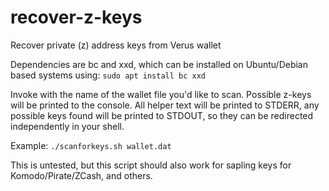 # recover-z-keys
Recover private (z) address keys from Verus wallet

Dependencies are bc and xxd, which can be installed on Ubuntu/Debian based systems using: `sudo apt install bc xxd`

Invoke with the name of the wallet file you'd like to scan. Possible z-keys will be printed to the console. All helper text will be printed to STDERR, any possible keys found will be printed to STDOUT, so they can be redirected independently in your shell.

Example: `./scanforkeys.sh wallet.dat`

This is untested, but this script should also work for sapling keys for Komodo/Pirate/ZCash, and others.

